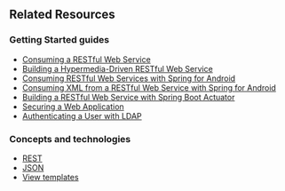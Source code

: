## Related Resources

### Getting Started guides

* [Consuming a RESTful Web Service][gs-consuming-rest]
* [Building a Hypermedia-Driven RESTful Web Service][gs-rest-hateoas]
* [Consuming RESTful Web Services with Spring for Android][gs-consuming-rest-android]
* [Consuming XML from a RESTful Web Service with Spring for Android][gs-consuming-rest-xml-android]
* [Building a RESTful Web Service with Spring Boot Actuator][gs-actuator-service]
* [Securing a Web Application][gs-securing-web]
* [Authenticating a User with LDAP][gs-authenticating-ldap]

[gs-consuming-rest]: /guides/gs/consuming-rest/
[gs-consuming-rest-android]: /guides/gs/consuming-rest-android/
[gs-rest-hateoas]: /guides/gs/rest-hateoas/
[gs-consuming-rest-xml-android]: /guides/gs/consuming-rest-xml-android/
[gs-actuator-service]: /guides/gs/actuator-service/
[gs-securing-web]: /guides/gs/securing-web
[gs-authenticating-ldap]: /guides/gs/authenticating-ldap

### Concepts and technologies

* [REST][u-rest]
* [JSON][u-json]
* [View templates][u-view-templates]

[u-rest]: /understanding/REST
[u-json]: /understanding/JSON
[u-view-templates]: /understanding/view-templates
